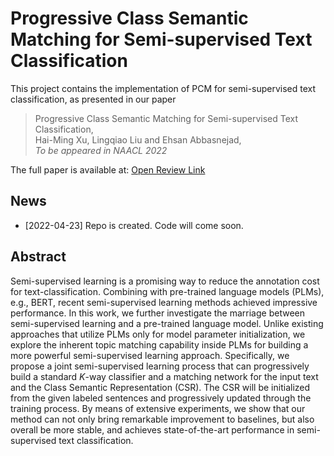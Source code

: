# Progressive Class Semantic Matching for Semi-supervised Text Classification            

This project contains the implementation of PCM for semi-supervised text classification, as presented in our paper
    
> Progressive Class Semantic Matching for Semi-supervised Text Classification,   
> Hai-Ming Xu, Lingqiao Liu and Ehsan Abbasnejad,   
> *To be appeared in NAACL 2022*
    
The full paper is available at: [Open Review Link](https://openreview.net/forum?id=FitLLp-Jwa)

## News
* [2022-04-23] Repo is created. Code will come soon.

## Abstract

Semi-supervised learning is a promising way to reduce the annotation cost for text-classification. Combining with pre-trained language models (PLMs), e.g., BERT, recent semi-supervised learning methods achieved impressive performance. In this work, we further investigate the marriage between semi-supervised learning and a pre-trained language model. Unlike existing approaches that utilize PLMs only for model parameter initialization, we explore the inherent topic matching capability inside PLMs for building a more powerful semi-supervised learning approach. Specifically, we propose a joint semi-supervised learning process that can progressively build a standard $K$-way classifier and a matching network for the input text and the Class Semantic Representation (CSR). The CSR will be initialized from the given labeled sentences and progressively updated through the training process. By means of extensive experiments, we show that our method can not only bring remarkable improvement to baselines, but also overall be more stable, and achieves state-of-the-art performance in semi-supervised text classification.
